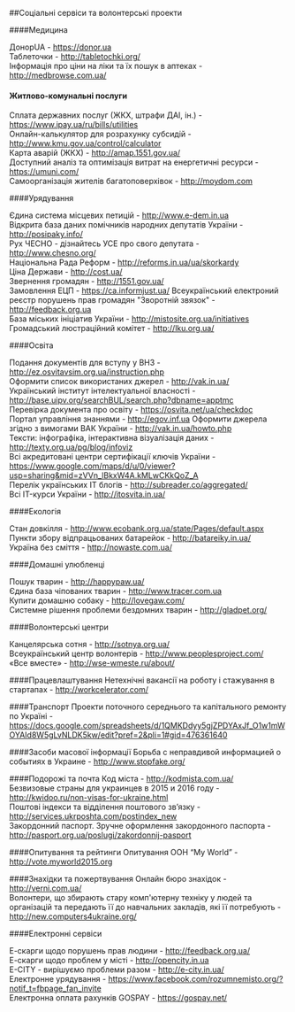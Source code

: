 ##Соціальні сервіси та волонтерські проекти

####Медицина

ДонорUA - https://donor.ua  
Таблеточки - http://tabletochki.org/  
Інформація про ціни на ліки та їх пошук в аптеках - http://medbrowse.com.ua/  

#### Житлово-комунальні послуги

Сплата державних послуг (ЖКХ, штрафи ДАІ, ін.) - https://www.ipay.ua/ru/bills/utilities  
Онлайн-калькулятор для розрахунку субсидій - http://www.kmu.gov.ua/control/calculator  
Карта аварій (ЖКХ) - http://amap.1551.gov.ua/  
Доступний аналіз та оптимізація витрат на енергетичні ресурси - https://umuni.com/  
Самоорганізація жителів багатоповерхівок - http://moydom.com

####Урядування

Єдина система місцевих петицій - http://www.e-dem.in.ua  
Відкрита база даних помічників народних депутатів України - http://posipaky.info/  
Рух ЧЕСНО - дізнайтесь УСЕ про свого депутата - http://www.chesno.org/  
Національна Рада Реформ - http://reforms.in.ua/ua/skorkardy  
Ціна Держави - http://cost.ua/  
Звернення громадян - http://1551.gov.ua/  
Замовлення ЕЦП - https://ca.informjust.ua/
Всеукраїнський електроний реєстр порушень прав громадян "Зворотній звязок" - http://feedback.org.ua  
База міських ініціатив України - http://mistosite.org.ua/initiatives  
Громадський люстраційний комітет - http://lku.org.ua/  

####Освіта

Подання документів для вступу у ВНЗ - http://ez.osvitavsim.org.ua/instruction.php  
Оформити список використаних джерел - http://vak.in.ua/  
Український інститут інтелектуальної власності - http://base.uipv.org/searchBUL/search.php?dbname=apptmc  
Перевірка документа про освіту - https://osvita.net/ua/checkdoc  
Портал управління знаннями - http://egov.inf.ua
Оформити джерела згідно з вимогами ВАК України - http://vak.in.ua/howto.php  
Тексти: інфографіка, інтерактивна візуалізація даних - http://texty.org.ua/pg/blog/infoviz  
Всі акредитовані центри сертифікації ключів України - https://www.google.com/maps/d/u/0/viewer?usp=sharing&mid=zVVn_lBkxW4A.kMLwCKkQoZ_A  
Перелік українських ІТ блогів - http://subreader.co/aggregated/  
Всі IT-курси України - http://itosvita.in.ua/  

####Екологія

Стан довкілля - http://www.ecobank.org.ua/state/Pages/default.aspx  
Пункти збору відпрацьованих батарейок - http://batareiky.in.ua/  
Україна без сміття - http://nowaste.com.ua/  

####Домашні улюбленці

Пошук тварин - http://happypaw.ua/  
Єдина база чіпованих тварин - http://www.tracer.com.ua  
Купити домашню собаку - http://lovegaw.com/  
Системне рішення проблеми бездомних тварин - http://gladpet.org/  

####Волонтерські центри

Канцелярська сотня - http://sotnya.org.ua/  
Всеукраїнський центр волонтерів - http://www.peoplesproject.com/  
«Все вместе» - http://wse-wmeste.ru/about/  

####Працевлаштування
Нетехнічні вакансії на роботу і стажування в стартапах  - http://workcelerator.com/  

####Транспорт
Проекти поточного середнього та капітального ремонту по Україні - https://docs.google.com/spreadsheets/d/1QMKDdyy5gjZPDYAxJf_O1w1mWOYAId8W5gLvNLDK5kw/edit?pref=2&pli=1#gid=476361640  

####Засоби масової інформації
Борьба с неправдивой информацией о событиях в Украине - http://www.stopfake.org/    

####Подорожі та почта
Код міста - http://kodmista.com.ua/  
Безвизовые страны для украинцев в 2015 и 2016 году - http://kwidoo.ru/non-visas-for-ukraine.html  
Поштові індекси та відділення поштового зв’язку - http://services.ukrposhta.com/postindex_new  
Закордонний паспорт. Зручне оформлення закордонного паспорта - http://pasport.org.ua/poslugi/zakordonnij-pasport  

####Опитування та рейтинги
Опитування ООН “My World” - http://vote.myworld2015.org  

####Знахідки та пожертвування
Онлайн бюро знахідок - http://verni.com.ua/  
Волонтери, що збирають стару комп'ютерну техніку у людей та організацій та передають її до навчальних закладів, які її потребують - http://new.computers4ukraine.org/  

####Електронні сервіси

Е-скарги щодо порушень прав людини - http://feedback.org.ua/  
Е-скарги щодо проблем у місті - http://opencity.in.ua  
E-CITY - вирішуємо проблеми разом - http://e-city.in.ua/  
Електронне урядування - https://www.facebook.com/rozumnemisto.org/?notif_t=fbpage_fan_invite  
Електронна оплата рахунків GOSPAY - https://gospay.net/  